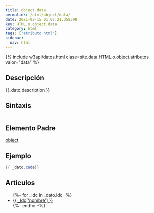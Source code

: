 ```yaml
---
title: object.data
permalink: /html/object/data/
date: 2021-02-15 01:07:21.358398
key: HTML.o.object.data
category: html
tags: ['atributo html']
sidebar: 
  nav: html
---
```


{% include w3api/datos.html clase=site.data.HTML.o.object.atributos valor="data" %}

## Descripción
{{_dato.description }}

## Sintaxis
~~~html
~~~

## Elemento Padre
[object](/html/object/)

## Ejemplo
~~~java
{{ _dato.code}}
~~~

## Artículos
<ul>
{%- for _ldc in _dato.ldc -%}
   <li>
       <a href="{{_ldc['url'] }}">{{ _ldc['nombre'] }}</a>
   </li>
{%- endfor -%}
</ul>
